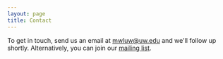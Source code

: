 ```yaml
---
layout: page
title: Contact
---
```


To get in touch, send us an email at <mwluw@uw.edu> and we'll follow up shortly.
Alternatively, you can join our [mailing list](mailing_list_link).
